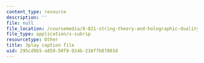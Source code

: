 ```yaml
---
content_type: resource
description: ''
file: null
file_location: /coursemedia/8-821-string-theory-and-holographic-duality-fall-2014/295cd9b5a85950f8924b216f7b87803d_k6HCdJ9lKho.vtt
file_type: application/x-subrip
resourcetype: Other
title: 3play caption file
uid: 295cd9b5-a859-50f8-924b-216f7b87803d
---
```

